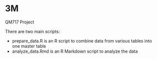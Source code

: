 # 3M
QM717 Project

There are two main scripts:
* prepare_data.R is an R script to combine data from various tables into one master table
* analyze_data.Rmd is an R Markdown script to analyze the data
